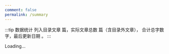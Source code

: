 ```yaml
---
comment: false
permalink: /summary
---
```


:::tip 数据统计
列入目录文章 <words type='total' chapter='/content' /> 篇，实际文章总数 <words type='finish' chapter='/' /> 篇（含目录外文章），
合计总字数 <words type='span' chapter='/content' />  字，最后更新日期 <words type='updatedText' />。
:::

<GlobalTOC pages='/content' :level='0' >Loading...</GlobalTOC>